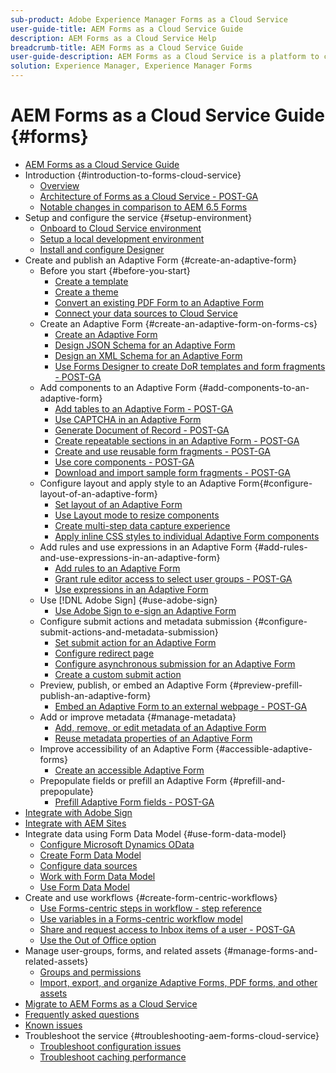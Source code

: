 ```yaml
---
sub-product: Adobe Experience Manager Forms as a Cloud Service 
user-guide-title: AEM Forms as a Cloud Service Guide
description: AEM Forms as a Cloud Service Help
breadcrumb-title: AEM Forms as a Cloud Service Guide
user-guide-description: AEM Forms as a Cloud Service is a platform to create, manage, publish enterprise-class forms and business processes.
solution: Experience Manager, Experience Manager Forms
---
```


# AEM Forms as a Cloud Service Guide {#forms}

+ [AEM Forms as a Cloud Service Guide](home.md)
+ Introduction {#introduction-to-forms-cloud-service}
  + [Overview](introduction.md)
  + [Architecture of Forms as a Cloud Service - POST-GA](aem-forms-cloud-service-architecture.md)
  + [Notable changes in comparison to AEM 6.5 Forms](notable-changes.md)
+ Setup and configure the service {#setup-environment}
  + [Onboard to Cloud Service environment](setup-forms-cloud-service.md)
  + [Setup a local development environment](setup-local-development-environment.md)
  + [Install and configure Designer](installing-configuring-designer.md)
+ Create and publish an Adaptive Form {#create-an-adaptive-form}
  + Before you start {#before-you-start}
    + [Create a template](template-editor.md)
    + [Create a theme](themes.md)
    + [Convert an existing PDF Form to an Adaptive Form](https://experienceleague.adobe.com/docs/aem-forms-automated-conversion-service/using/convert-existing-forms-to-adaptive-forms.html)
    + [Connect your data sources to Cloud Service](data-integration.md)
  + Create an Adaptive Form {#create-an-adaptive-form-on-forms-cs}
    + [Create an Adaptive Form](creating-adaptive-form.md)
    + [Design JSON Schema for an Adaptive Form](adaptive-form-json-schema-form-model.md)
    + [Design an XML Schema for an Adaptive Form](adaptive-form-xml-schema-form-model.md)
    + [Use Forms Designer to create DoR templates and form fragments - POST-GA](use-forms-designer.md)
  + Add components to an Adaptive Form {#add-components-to-an-adaptive-form}
    + [Add tables to an Adaptive Form - POST-GA](adaptive-forms-tables.md)
    + [Use CAPTCHA in an Adaptive Form](captcha-adaptive-forms.md)
    + [Generate Document of Record - POST-GA](generate-document-of-record-for-non-xfa-based-adaptive-forms.md)
    + [Create repeatable sections in an Adaptive Form - POST-GA](creating-forms-repeatable-sections.md)
    + [Create and use reusable form fragments - POST-GA](adaptive-form-fragments.md)
    + [Use core components - POST-GA](https://github.com/adobe/aem-core-wcm-components)
    + [Download and import sample form fragments - POST-GA](reference-adaptive-form-fragments.md)
  + Configure layout and apply style to an Adaptive Form{#configure-layout-of-an-adaptive-form}
    + [Set layout of an Adaptive Form](layout-capabilities-adaptive-forms.md)
    + [Use Layout mode to resize components](resize-using-layout-mode.md)
    + [Create multi-step data capture experience](introduction-form-sequence.md)
    + [Apply inline CSS styles to individual Adaptive Form components](inline-style-adaptive-forms.md)
  + Add rules and use expressions in an Adaptive Form {#add-rules-and-use-expressions-in-an-adaptive-form}
    + [Add rules to an Adaptive Form](rule-editor.md)
    + [Grant rule editor access to select user groups - POST-GA](rule-editor-access-user-groups.md)
    + [Use expressions in an Adaptive Form](adaptive-form-expressions.md)
  + Use [!DNL Adobe Sign] {#use-adobe-sign}
    + [Use Adobe Sign to e-sign an Adaptive Form](working-with-adobe-sign.md)
  + Configure submit actions and metadata submission {#configure-submit-actions-and-metadata-submission}
    + [Set submit action for an Adaptive Form](configuring-submit-actions.md)
    + [Configure redirect page](configuring-redirect-page.md)
    + [Configure asynchronous submission for an Adaptive Form](asynchronous-submissions-adaptive-forms.md)
    + [Create a custom submit action](custom-submit-action-form.md)
  + Preview, publish, or embed an Adaptive Form {#preview-prefill-publish-an-adaptive-form}
    + [Embed an Adaptive Form to an external webpage - POST-GA](https://github.com/adobe/aem-core-forms-components)
  + Add or improve metadata {#manage-metadata}
    + [Add, remove, or edit metadata of an Adaptive Form](manage-form-metadata.md)
    + [Reuse metadata properties of an Adaptive Form](reusing-adaptive-forms.md)
  + Improve accessibility of an Adaptive Form {#accessible-adaptive-forms}
    + [Create an accessible Adaptive Form](creating-accessible-adaptive-forms.md)  
  + Prepopulate fields or prefill an Adaptive Form {#prefill-and-prepopulate}
    + [Prefill Adaptive Form fields - POST-GA](prepopulate-adaptive-form-fields.md)
+ [Integrate with Adobe Sign](adobe-sign-integration-adaptive-forms.md)
+ [Integrate with AEM Sites](https://github.com/adobe/aem-core-forms-components)
+ Integrate data using Form Data Model {#use-form-data-model}
  + [Configure Microsoft Dynamics OData](ms-dynamics-odata-configuration.md)
  + [Create Form Data Model](create-form-data-models.md)
  + [Configure data sources](configure-data-sources.md)
  + [Work with Form Data Model](work-with-form-data-model.md)
  + [Use Form Data Model](using-form-data-model.md)
+ Create and use workflows {#create-form-centric-workflows}
  + [Use Forms-centric steps in workflow - step reference](aem-forms-workflow-step-reference.md)
  + [Use variables in a Forms-centric workflow model](variable-in-aem-workflows.md)
  + [Share and request access to Inbox items of a user - POST-GA](configure-shared-queues-osgi.md)
  + [Use the Out of Office option](configure-out-of-office-settings.md)
+ Manage user-groups, forms, and related assets {#manage-forms-and-related-assets}
  + [Groups and permissions](forms-groups-privileges-tasks.md)
  + [Import, export, and organize Adaptive Forms, PDF forms, and other assets](import-export-forms-templates.md)
+ [Migrate to AEM Forms as a Cloud Service](migrate-to-forms-as-a-cloud-service.md)
+ [Frequently asked questions](faq.md)
+ [Known issues](known-issues.md)
+ Troubleshoot the service {#troubleshooting-aem-forms-cloud-service}
  + [Troubleshoot configuration issues](troubleshooting-installation-and-configuration.md)
  + [Troubleshoot caching performance](troubleshooting-caching-performance.md)
